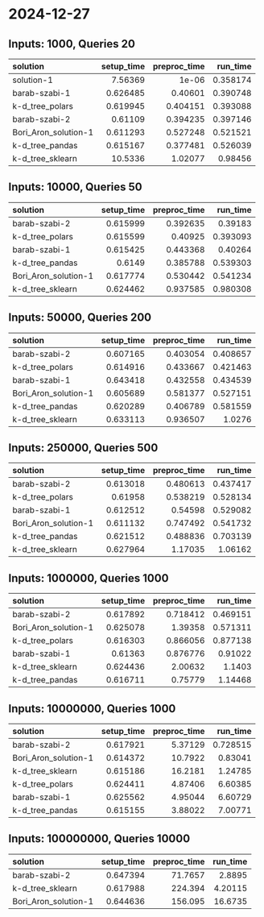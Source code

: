 # 2024-12-27

## Inputs: 1000, Queries 20

| solution             |   setup_time |   preproc_time |   run_time |
|:---------------------|-------------:|---------------:|-----------:|
| solution-1           |     7.56369  |       1e-06    |   0.358174 |
| barab-szabi-1        |     0.626485 |       0.40601  |   0.390748 |
| k-d_tree_polars      |     0.619945 |       0.404151 |   0.393088 |
| barab-szabi-2        |     0.61109  |       0.394235 |   0.397146 |
| Bori_Aron_solution-1 |     0.611293 |       0.527248 |   0.521521 |
| k-d_tree_pandas      |     0.615167 |       0.377481 |   0.526039 |
| k-d_tree_sklearn     |    10.5336   |       1.02077  |   0.98456  |

## Inputs: 10000, Queries 50

| solution             |   setup_time |   preproc_time |   run_time |
|:---------------------|-------------:|---------------:|-----------:|
| barab-szabi-2        |     0.615999 |       0.392635 |   0.39183  |
| k-d_tree_polars      |     0.615599 |       0.40925  |   0.393093 |
| barab-szabi-1        |     0.615425 |       0.443368 |   0.40264  |
| k-d_tree_pandas      |     0.6149   |       0.385788 |   0.539303 |
| Bori_Aron_solution-1 |     0.617774 |       0.530442 |   0.541234 |
| k-d_tree_sklearn     |     0.624462 |       0.937585 |   0.980308 |

## Inputs: 50000, Queries 200

| solution             |   setup_time |   preproc_time |   run_time |
|:---------------------|-------------:|---------------:|-----------:|
| barab-szabi-2        |     0.607165 |       0.403054 |   0.408657 |
| k-d_tree_polars      |     0.614916 |       0.433667 |   0.421463 |
| barab-szabi-1        |     0.643418 |       0.432558 |   0.434539 |
| Bori_Aron_solution-1 |     0.605689 |       0.581377 |   0.527151 |
| k-d_tree_pandas      |     0.620289 |       0.406789 |   0.581559 |
| k-d_tree_sklearn     |     0.633113 |       0.936507 |   1.0276   |

## Inputs: 250000, Queries 500

| solution             |   setup_time |   preproc_time |   run_time |
|:---------------------|-------------:|---------------:|-----------:|
| barab-szabi-2        |     0.613018 |       0.480613 |   0.437417 |
| k-d_tree_polars      |     0.61958  |       0.538219 |   0.528134 |
| barab-szabi-1        |     0.612512 |       0.54598  |   0.529082 |
| Bori_Aron_solution-1 |     0.611132 |       0.747492 |   0.541732 |
| k-d_tree_pandas      |     0.621512 |       0.488836 |   0.703139 |
| k-d_tree_sklearn     |     0.627964 |       1.17035  |   1.06162  |

## Inputs: 1000000, Queries 1000

| solution             |   setup_time |   preproc_time |   run_time |
|:---------------------|-------------:|---------------:|-----------:|
| barab-szabi-2        |     0.617892 |       0.718412 |   0.469151 |
| Bori_Aron_solution-1 |     0.625078 |       1.39358  |   0.571311 |
| k-d_tree_polars      |     0.616303 |       0.866056 |   0.877138 |
| barab-szabi-1        |     0.61363  |       0.876776 |   0.91022  |
| k-d_tree_sklearn     |     0.624436 |       2.00632  |   1.1403   |
| k-d_tree_pandas      |     0.616711 |       0.75779  |   1.14468  |

## Inputs: 10000000, Queries 1000

| solution             |   setup_time |   preproc_time |   run_time |
|:---------------------|-------------:|---------------:|-----------:|
| barab-szabi-2        |     0.617921 |        5.37129 |   0.728515 |
| Bori_Aron_solution-1 |     0.614372 |       10.7922  |   0.83041  |
| k-d_tree_sklearn     |     0.615186 |       16.2181  |   1.24785  |
| k-d_tree_polars      |     0.624411 |        4.87406 |   6.60385  |
| barab-szabi-1        |     0.625562 |        4.95044 |   6.60729  |
| k-d_tree_pandas      |     0.615155 |        3.88022 |   7.00771  |

## Inputs: 100000000, Queries 10000

| solution             |   setup_time |   preproc_time |   run_time |
|:---------------------|-------------:|---------------:|-----------:|
| barab-szabi-2        |     0.647394 |        71.7657 |    2.8895  |
| k-d_tree_sklearn     |     0.617988 |       224.394  |    4.20115 |
| Bori_Aron_solution-1 |     0.644636 |       156.095  |   16.6735  |